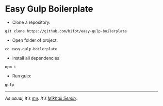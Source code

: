 # Easy Gulp Boilerplate

* Clone a repository:

```
git clone https://github.com/bifot/easy-gulp-boilerplate
```

* Open folder of project:

```
cd easy-gulp-boilerplate
```

* Install all dependencies:

```
npm i
```

* Run gulp:

```
gulp
```
_________

*As usual, it's [me](https://github.com/bifot). It's [Mikhail Semin](http://bifot.ru).*
